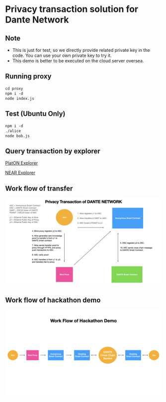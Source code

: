 # Privacy transaction solution for Dante Network

## Note
* This is just for test, so we directly provide related private key in the code. You can use your own private key to try it.
* This demo is better to be executed on the cloud server oversea.

## Running proxy
```
cd proxy
npm i -d
node index.js
```

## Test (Ubuntu Only)
```
npm i -d
./alice
node bob.js
```

## Query transaction by explorer

[PlatON Explorer](https://devnetscan.platon.network/contract-detail?address=0xec1bca6cb9025fc45ff66a876fedbd5d26fa0b90)

[NEAR Explorer](https://explorer.testnet.near.org/accounts/9f9350eb575cae7aac7f85a8c62b08d94dcac70a84e3c765464ff87c669fa4e5)


## Work flow of transfer

![transfer-work-flow](./docs/transfer.001.jpeg)

## Work flow of hackathon demo

![hackathon-work-flow](./docs/transfer.002.jpeg)

